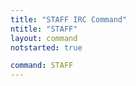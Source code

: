 ```yaml
---
title: "STAFF IRC Command"
ntitle: "STAFF"
layout: command
notstarted: true

command: STAFF
---
```

